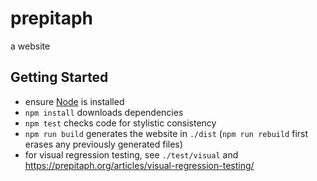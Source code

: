 prepitaph
=========

a website


Getting Started
---------------

* ensure [Node](https://nodejs.org) is installed
* `npm install` downloads dependencies
* `npm test` checks code for stylistic consistency
* `npm run build` generates the website in `./dist` (`npm run rebuild` first
  erases any previously generated files)
* for visual regression testing, see `./test/visual` and
  https://prepitaph.org/articles/visual-regression-testing/
